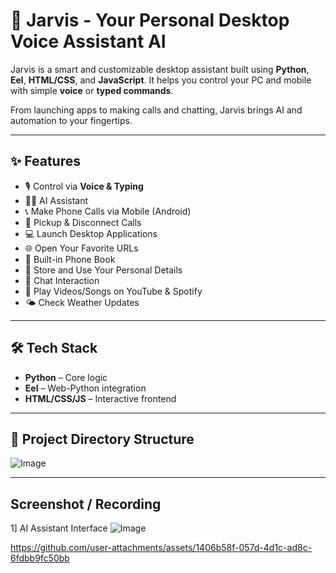 # 🤖 Jarvis - Your Personal Desktop Voice Assistant AI

Jarvis is a smart and customizable desktop assistant built using **Python**, **Eel**, **HTML/CSS**, and **JavaScript**. It helps you control your PC and mobile with simple **voice** or **typed commands**.

From launching apps to making calls and chatting, Jarvis brings AI and automation to your fingertips.

---

## ✨ Features

- 🎙️ Control via **Voice & Typing**
- 🧑‍🔬 AI Assistant 
- 📞 Make Phone Calls via Mobile (Android)
- 📲 Pickup & Disconnect Calls
- 💻 Launch Desktop Applications
- 🌐 Open Your Favorite URLs
- 📔 Built-in Phone Book
- 🙋 Store and Use Your Personal Details
- 🤖 Chat Interaction
- 🎵 Play Videos/Songs on YouTube & Spotify
- 🌤️ Check Weather Updates

---

## 🛠️ Tech Stack

- **Python** – Core logic
- **Eel** – Web-Python integration
- **HTML/CSS/JS** – Interactive frontend

---

## 📂 Project Directory Structure 

![Image](https://github.com/user-attachments/assets/fbc32eb5-5090-4328-b251-9f32021ff149)

  ---

## Screenshot / Recording
1] AI Assistant Interface
![Image](https://github.com/user-attachments/assets/898cf74d-a258-417a-9198-4c79a47f2470)

https://github.com/user-attachments/assets/1406b58f-057d-4d1c-ad8c-6fdbb9fc50bb
